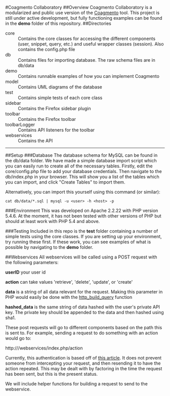 #Coagmento Collaboratory
##Overview
Coagmento Collaboratory is a modularized and public use version of the [Coagmento](http://www.coagmento.org/) tool. This project is still under active development, but fully functioning examples can be found in the <b>demo</b> folder of this repository.
##Directories
<dl>
	<dt>core</dt>
	<dd>Contains the core classes for accessing the different components (user, snippet, query, etc.) and useful wrapper classes (session). Also contains the config.php file</dd>
	<dt>db</dt>
	<dd>Contains files for importing database. The raw schema files are in db/data</dd>
	<dt>demo</dt>
	<dd>Contains runnable examples of how you can implement Coagmento</dd>
	<dt>model</dt>
	<dd>Contains UML diagrams of the database</dd>
	<dt>test</dt>
	<dd>Contains simple tests of each core class</dd>
	<dt>sidebar</dt>
	<dd>Contains the Firefox sidebar plugin</dd>
	<dt>toolbar</dt>
	<dd>Contains the Firefox toolbar</dd>
	<dt>toolbarLogger</dt>
	<dd>Contains API listeners for the toolbar</dd>
	<dt>webservices</dt>
	<dd>Contains the API</dd>
</dl>
<hr/>
##Setup
###Database
The database schema for MySQL can be found in the db/data folder. We have made a simple database import script which you can easily run to create all of the necessary tables. Firstly, edit the core/config.php file to add your database credentials. Then navigate to the db/index.php in your browser. This will show you a list of the tables which you can import, and click "Create Tables" to import them.

Alternatively, you can import this yourself using this command (or similar):
```
cat db/data/*.sql | mysql -u <user> -h <host> -p
```
###Environment
This was developed on Apache 2.2.22 with PHP version 5.4.6. At the moment, it has not been tested with other versions of PHP but should at least work with PHP 5.4 and above.

###Testing
Included in this repo is the <b>test</b> folder containing a number of simple tests using the core classes. If you are setting up your environment, try running these first. If these work, you can see examples of what is possible by navigating to the <b>demo</b> folder.

##Webservices
All webservices will be called using a POST request with the following parameters:

<b>userID</b> your user id

<b>action</b> can take values 'retrieve', 'delete', 'update', or 'create'

<b>data</b> is a string of all data relevant for the request. Making this parameter in PHP would easily be done with the [http_build_query](http://www.php.net/manual/en/function.http-build-query.php) function

<b>hashed_data</b> is the same string of data hashed with the user's private API key. The private key should be appended to the data and then hashed using sha1.

These post requests will go to different components based on the path this is sent to. For example, sending a request to do something with an action would go to:

http://<base url>/webservices/index.php/action

Currently, this authentication is based off of [this article](http://www.thebuzzmedia.com/designing-a-secure-rest-api-without-oauth-authentication/). It does not prevent someone from intercepting your request, and then resending it to have the action repeated. This may be dealt with by factoring in the time the request has been sent, but this is the present status.

We will include helper functions for building a request to send to the webservice.
